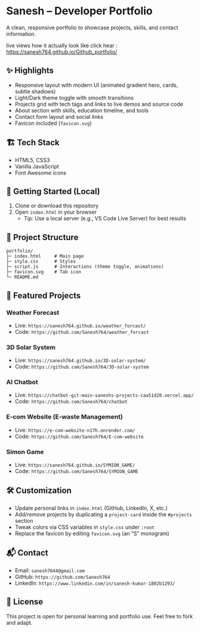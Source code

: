 ﻿# Sanesh – Developer Portfolio
A clean, responsive portfolio to showcase projects, skills, and contact information.

live views how it actually look like click hear : https://sanesh764.github.io/Github_portfolio/
## ✨ Highlights
- Responsive layout with modern UI (animated gradient hero, cards, subtle shadows)
- Light/Dark theme toggle with smooth transitions
- Projects grid with tech tags and links to live demos and source code
- About section with skills, education timeline, and tools
- Contact form layout and social links
- Favicon included (`favicon.svg`)

## 🏗 Tech Stack
- HTML5, CSS3
- Vanilla JavaScript
- Font Awesome icons

## 🚀 Getting Started (Local)
1. Clone or download this repository
2. Open `index.html` in your browser
   - Tip: Use a local server (e.g., VS Code Live Server) for best results

## 📁 Project Structure
```
portfolio/
├─ index.html     # Main page
├─ style.css      # Styles
├─ script.js      # Interactions (theme toggle, animations)
├─ favicon.svg    # Tab icon
└─ README.md
```

## 🧩 Featured Projects

### Weather Forecast
- Live: `https://sanesh764.github.io/weather_forcast/`
- Code: `https://github.com/Sanesh764/weather_forcast`

### 3D Solar System
- Live: `https://sanesh764.github.io/3D-solar-system/`
- Code: `https://github.com/Sanesh764/3D-solar-system`

### AI Chatbot
- Live: `https://chatbot-git-main-saneshs-projects-caa51d20.vercel.app/`
- Code: `https://github.com/Sanesh764/chatbot`

### E‑com Website (E‑waste Management)
- Live: `https://e-com-website-n17h.onrender.com/`
- Code: `https://github.com/Sanesh764/E-com-website`

### Simon Game
- Live: `https://sanesh764.github.io/SYMION_GAME/`
- Code: `https://github.com/Sanesh764/SYMION_GAME`

## 🛠 Customization
- Update personal links in `index.html` (GitHub, LinkedIn, X, etc.)
- Add/remove projects by duplicating a `project-card` inside the `#projects` section
- Tweak colors via CSS variables in `style.css` under `:root`
- Replace the favicon by editing `favicon.svg` (an “S” monogram)

## 📬 Contact
- Email: `sanesh7644@gmail.com`
- GitHub: `https://github.com/Sanesh764`
- LinkedIn: `https://www.linkedin.com/in/sanesh-kumar-1802b1293/`

## 📄 License
This project is open for personal learning and portfolio use. Feel free to fork and adapt.



